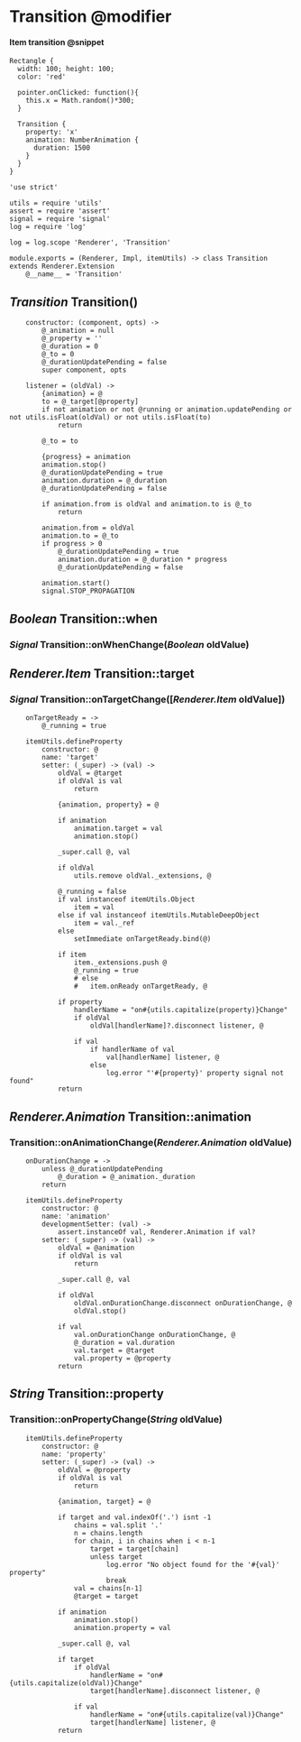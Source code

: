 Transition @modifier
==========

#### Item transition @snippet

```style
Rectangle {
  width: 100; height: 100;
  color: 'red'

  pointer.onClicked: function(){
    this.x = Math.random()*300;
  }

  Transition {
  	property: 'x'
  	animation: NumberAnimation {
  	  duration: 1500
  	}
  }
}
```

	'use strict'

	utils = require 'utils'
	assert = require 'assert'
	signal = require 'signal'
	log = require 'log'

	log = log.scope 'Renderer', 'Transition'

	module.exports = (Renderer, Impl, itemUtils) -> class Transition extends Renderer.Extension
		@__name__ = 'Transition'

*Transition* Transition()
-------------------------

		constructor: (component, opts) ->
			@_animation = null
			@_property = ''
			@_duration = 0
			@_to = 0
			@_durationUpdatePending = false
			super component, opts

		listener = (oldVal) ->
			{animation} = @
			to = @_target[@property]
			if not animation or not @running or animation.updatePending or not utils.isFloat(oldVal) or not utils.isFloat(to)
				return

			@_to = to

			{progress} = animation
			animation.stop()
			@_durationUpdatePending = true
			animation.duration = @_duration
			@_durationUpdatePending = false

			if animation.from is oldVal and animation.to is @_to
				return

			animation.from = oldVal
			animation.to = @_to
			if progress > 0
				@_durationUpdatePending = true
				animation.duration = @_duration * progress
				@_durationUpdatePending = false

			animation.start()
			signal.STOP_PROPAGATION

*Boolean* Transition::when
--------------------------

### *Signal* Transition::onWhenChange(*Boolean* oldValue)

*Renderer.Item* Transition::target
----------------------------------

### *Signal* Transition::onTargetChange([*Renderer.Item* oldValue])

		onTargetReady = ->
			@_running = true

		itemUtils.defineProperty
			constructor: @
			name: 'target'
			setter: (_super) -> (val) ->
				oldVal = @target
				if oldVal is val
					return

				{animation, property} = @

				if animation
					animation.target = val
					animation.stop()

				_super.call @, val

				if oldVal
					utils.remove oldVal._extensions, @

				@_running = false
				if val instanceof itemUtils.Object
					item = val
				else if val instanceof itemUtils.MutableDeepObject
					item = val._ref
				else
					setImmediate onTargetReady.bind(@)

				if item
					item._extensions.push @
					@_running = true
					# else
					# 	item.onReady onTargetReady, @

				if property
					handlerName = "on#{utils.capitalize(property)}Change"
					if oldVal
						oldVal[handlerName]?.disconnect listener, @

					if val
						if handlerName of val
							val[handlerName] listener, @
						else
							log.error "'#{property}' property signal not found"
				return

*Renderer.Animation* Transition::animation
------------------------------------------

### Transition::onAnimationChange(*Renderer.Animation* oldValue)

		onDurationChange = ->
			unless @_durationUpdatePending
				@_duration = @_animation._duration
			return

		itemUtils.defineProperty
			constructor: @
			name: 'animation'
			developmentSetter: (val) ->
				assert.instanceOf val, Renderer.Animation if val?
			setter: (_super) -> (val) ->
				oldVal = @animation
				if oldVal is val
					return

				_super.call @, val

				if oldVal
					oldVal.onDurationChange.disconnect onDurationChange, @
					oldVal.stop()

				if val
					val.onDurationChange onDurationChange, @
					@_duration = val.duration
					val.target = @target
					val.property = @property
				return

*String* Transition::property
-----------------------------

### Transition::onPropertyChange(*String* oldValue)

		itemUtils.defineProperty
			constructor: @
			name: 'property'
			setter: (_super) -> (val) ->
				oldVal = @property
				if oldVal is val
					return

				{animation, target} = @

				if target and val.indexOf('.') isnt -1
					chains = val.split '.'
					n = chains.length
					for chain, i in chains when i < n-1
						target = target[chain]
						unless target
							log.error "No object found for the '#{val}' property"
							break
					val = chains[n-1]
					@target = target

				if animation
					animation.stop()
					animation.property = val

				_super.call @, val

				if target
					if oldVal
						handlerName = "on#{utils.capitalize(oldVal)}Change"
						target[handlerName].disconnect listener, @

					if val
						handlerName = "on#{utils.capitalize(val)}Change"
						target[handlerName] listener, @
				return
